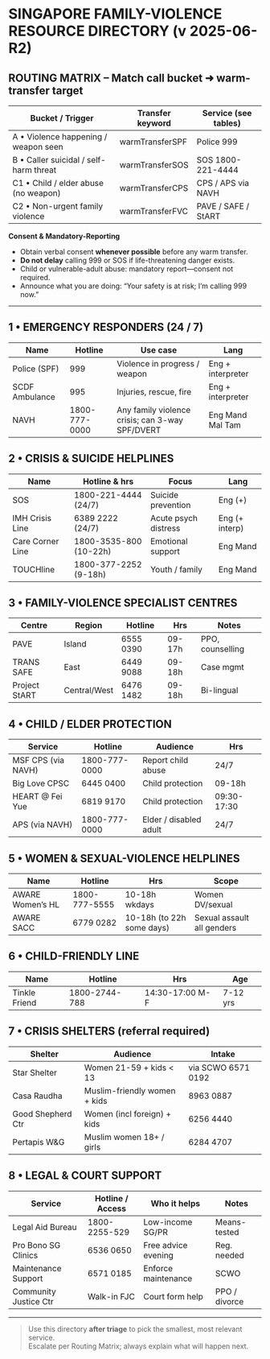 # SINGAPORE FAMILY-VIOLENCE RESOURCE DIRECTORY (v 2025-06-R2)

## ROUTING MATRIX – Match call bucket ➜ warm-transfer target

| Bucket / Trigger                       | Transfer keyword | Service (see tables) |
| -------------------------------------- | ---------------- | -------------------- |
| A • Violence happening / weapon seen   | warmTransferSPF  | Police 999           |
| B • Caller suicidal / self-harm threat | warmTransferSOS  | SOS 1800-221-4444    |
| C1 • Child / elder abuse (no weapon)   | warmTransferCPS  | CPS / APS via NAVH   |
| C2 • Non-urgent family violence        | warmTransferFVC  | PAVE / SAFE / StART  |

**Consent & Mandatory-Reporting**

- Obtain verbal consent **whenever possible** before any warm transfer.
- **Do not delay** calling 999 or SOS if life-threatening danger exists.
- Child or vulnerable-adult abuse: mandatory report—consent not required.
- Announce what you are doing: “Your safety is at risk; I’m calling 999 now.”

---

## 1 • EMERGENCY RESPONDERS (24 / 7)

| Name           | Hotline       | Use case                                        | Lang              |
| -------------- | ------------- | ----------------------------------------------- | ----------------- |
| Police (SPF)   | 999           | Violence in progress / weapon                   | Eng + interpreter |
| SCDF Ambulance | 995           | Injuries, rescue, fire                          | Eng + interpreter |
| NAVH           | 1800-777-0000 | Any family violence crisis; can 3-way SPF/DVERT | Eng Mand Mal Tam  |

## 2 • CRISIS & SUICIDE HELPLINES

| Name             | Hotline & hrs          | Focus                | Lang           |
| ---------------- | ---------------------- | -------------------- | -------------- |
| SOS              | 1800-221-4444 (24/7)   | Suicide prevention   | Eng (+)        |
| IMH Crisis Line  | 6389 2222 (24/7)       | Acute psych distress | Eng (+ interp) |
| Care Corner Line | 1800-3535-800 (10-22h) | Emotional support    | Eng Mand       |
| TOUCHline        | 1800-377-2252 (9-18h)  | Youth / family       | Eng Mand       |

## 3 • FAMILY-VIOLENCE SPECIALIST CENTRES

| Centre        | Region       | Hotline   | Hrs    | Notes            |
| ------------- | ------------ | --------- | ------ | ---------------- |
| PAVE          | Island       | 6555 0390 | 09-17h | PPO, counselling |
| TRANS SAFE    | East         | 6449 9088 | 09-18h | Case mgmt        |
| Project StART | Central/West | 6476 1482 | 09-18h | Bi-lingual       |

## 4 • CHILD / ELDER PROTECTION

| Service            | Hotline       | Audience               | Hrs         |
| ------------------ | ------------- | ---------------------- | ----------- |
| MSF CPS (via NAVH) | 1800-777-0000 | Report child abuse     | 24/7        |
| Big Love CPSC      | 6445 0400     | Child protection       | 09-18h      |
| HEART @ Fei Yue    | 6819 9170     | Child protection       | 09:30-17:30 |
| APS (via NAVH)     | 1800-777-0000 | Elder / disabled adult | 24/7        |

## 5 • WOMEN & SEXUAL-VIOLENCE HELPLINES

| Name             | Hotline       | Hrs                       | Scope                      |
| ---------------- | ------------- | ------------------------- | -------------------------- |
| AWARE Women’s HL | 1800-777-5555 | 10-18h wkdays             | Women DV/sexual            |
| AWARE SACC       | 6779 0282     | 10-18h (to 22h some days) | Sexual assault all genders |

## 6 • CHILD-FRIENDLY LINE

| Name          | Hotline       | Hrs             | Age      |
| ------------- | ------------- | --------------- | -------- |
| Tinkle Friend | 1800-2744-788 | 14:30-17:00 M-F | 7-12 yrs |

## 7 • CRISIS SHELTERS (referral required)

| Shelter           | Audience                     | Intake             |
| ----------------- | ---------------------------- | ------------------ |
| Star Shelter      | Women 21-59 + kids < 13      | via SCWO 6571 0192 |
| Casa Raudha       | Muslim-friendly women + kids | 8963 0887          |
| Good Shepherd Ctr | Women (incl foreign) + kids  | 6256 4440          |
| Pertapis W&G      | Muslim women 18+ / girls     | 6284 4707          |

## 8 • LEGAL & COURT SUPPORT

| Service               | Hotline / Access | Who it helps        | Notes         |
| --------------------- | ---------------- | ------------------- | ------------- |
| Legal Aid Bureau      | 1800-2255-529    | Low-income SG/PR    | Means-tested  |
| Pro Bono SG Clinics   | 6536 0650        | Free advice evening | Reg. needed   |
| Maintenance Support   | 6571 0185        | Enforce maintenance | SCWO          |
| Community Justice Ctr | Walk-in FJC      | Court form help     | PPO / divorce |

---

> Use this directory **after triage** to pick the smallest, most relevant service.  
> Escalate per Routing Matrix; always explain what will happen next.
